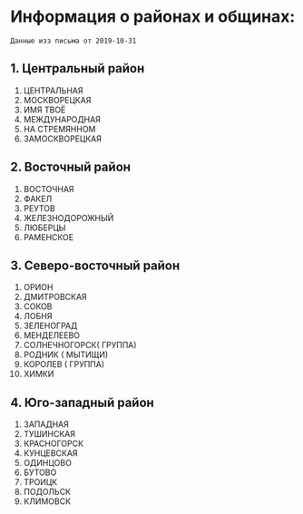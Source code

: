 ﻿# Информация о районах и общинах:

`Данные изз письма от 2019-10-31`

## 1. Центральный район

1. ЦЕНТРАЛЬНАЯ
2. МОСКВОРЕЦКАЯ
3. ИМЯ ТВОЁ
4. МЕЖДУНАРОДНАЯ
5. НА СТРЕМЯННОМ
6. ЗАМОСКВОРЕЦКАЯ

## 2. Восточный район

1. ВОСТОЧНАЯ
2. ФАКЕЛ
3. РЕУТОВ
4. ЖЕЛЕЗНОДОРОЖНЫЙ 
5. ЛЮБЕРЦЫ 
6. РАМЕНСКОЕ 

## 3.  Северо-восточный район

1. ОРИОН 
2. ДМИТРОВСКАЯ 
3. СОКОВ 
4. ЛОБНЯ 
5. ЗЕЛЕНОГРАД 
6. МЕНДЕЛЕЕВО
7. СОЛНЕЧНОГОРСК( ГРУППА)
8. РОДНИК ( МЫТИЩИ)
9. КОРОЛЕВ ( ГРУППА)
10. ХИМКИ

## 4. Юго-западный район

1. ЗАПАДНАЯ
2. ТУШИНСКАЯ 
3. КРАСНОГОРСК
4. КУНЦЕВСКАЯ
5. ОДИНЦОВО
6. БУТОВО
7. ТРОИЦК
8. ПОДОЛЬСК
9. КЛИМОВСК 

